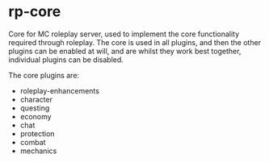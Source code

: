 # rp-core
Core for MC roleplay server, used to implement the core functionality required through roleplay. The core is used in all plugins, and then the other plugins can be enabled at will, and are whilst they work best together, individual plugins can be disabled.

The core plugins are:
* roleplay-enhancements
* character
* questing
* economy
* chat
* protection
* combat
* mechanics